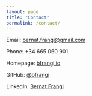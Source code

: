 ```yaml
---
layout: page
title: "Contact"
permalink: /contact/ 
---
```

Email: bernat.frangi@gmail.com

Phone: +34 665 060 901

Homepage: [bfrangi.io](https://bfrangi.github.io/)

GitHub: [@bfrangi](https://github.com/bfrangi)

LinkedIn: [Bernat Frangi](http://linkedin.com/in/bernat-frangi-767748225)
